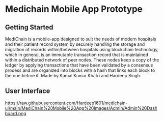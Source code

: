 # Medichain Mobile App Prototype


## Getting Started

MediChain is a mobile-app designed to suit the needs of modern hospitals and their patient record system by securely handling the storage and migration of records within/between hospitals using blockchain technology, which in general, is an immutable transaction record that is maintained within a distributed network of peer nodes. These nodes keep a copy of the ledger by applying transactions that have been validated by a consensus process and are organized into blocks with a hash that links each block to the one before it. Made by Kamal Kumar Khatri and Hardeep Singh.

## User Interface

https://raw.githubusercontent.com/Hardeep1601/medichain-ui/main/MediChain%20Mobile%20App%20Images/Admin/Admin%20Dashboard.png
